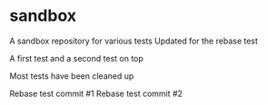 # sandbox

A sandbox repository for various tests
Updated for the rebase test

A first test
and a second test on top

Most tests have been cleaned up

Rebase test commit #1
Rebase test commit #2
